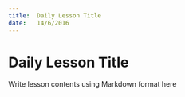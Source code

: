 ```yaml
---
title:  Daily Lesson Title
date:   14/6/2016
---
```


# Daily Lesson Title

Write lesson contents using Markdown format here